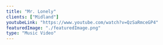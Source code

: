 ```yaml
---
title: "Mr. Lonely"
clients: ["Midland"]
youtubeLink: "https://www.youtube.com/watch?v=QzSaRmceGP4"
featuredImage: "./featuredImage.png"
type: "Music Video"
---
```

